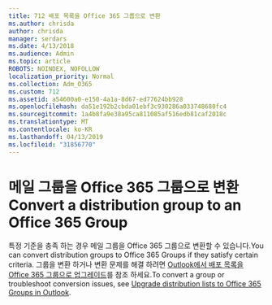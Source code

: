 ```yaml
---
title: 712 배포 목록을 Office 365 그룹으로 변환
ms.author: chrisda
author: chrisda
manager: serdars
ms.date: 4/13/2018
ms.audience: Admin
ms.topic: article
ROBOTS: NOINDEX, NOFOLLOW
localization_priority: Normal
ms.collection: Adm_O365
ms.custom: 712
ms.assetid: a54600a0-e150-4a1a-8d67-ed77624bb928
ms.openlocfilehash: da51e192b2cbda01ebf3c930286a033748680fc4
ms.sourcegitcommit: 1a4b8fa9e38a95ca811085af516edb81caf2018c
ms.translationtype: MT
ms.contentlocale: ko-KR
ms.lasthandoff: 04/13/2019
ms.locfileid: "31856770"
---
```

# <a name="convert-a-distribution-group-to-an-office-365-group"></a><span data-ttu-id="277f3-102">메일 그룹을 Office 365 그룹으로 변환</span><span class="sxs-lookup"><span data-stu-id="277f3-102">Convert a distribution group to an Office 365 Group</span></span>

<span data-ttu-id="277f3-103">특정 기준을 충족 하는 경우 메일 그룹을 Office 365 그룹으로 변환할 수 있습니다.</span><span class="sxs-lookup"><span data-stu-id="277f3-103">You can convert distribution groups to Office 365 Groups if they satisfy certain criteria.</span></span> <span data-ttu-id="277f3-104">그룹을 변환 하거나 변환 문제를 해결 하려면 [Outlook에서 배포 목록을 Office 365 그룹으로 업그레이드](https://support.office.com/article/787D7A75-E201-46F3-A242-F698162FF09F)를 참조 하세요.</span><span class="sxs-lookup"><span data-stu-id="277f3-104">To convert a group or troubleshoot conversion issues, see [Upgrade distribution lists to Office 365 Groups in Outlook](https://support.office.com/article/787D7A75-E201-46F3-A242-F698162FF09F).</span></span>
